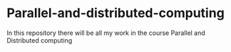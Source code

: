 # Parallel-and-distributed-computing

In this repository there will be all my work in the course Parallel and Distributed computing
